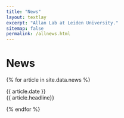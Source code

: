 ```yaml
---
title: "News"
layout: textlay
excerpt: "Allan Lab at Leiden University."
sitemap: false
permalink: /allnews.html
---
```


# News

<div class="well">
{% for article in site.data.news %}
<p>{{ article.date }}<br/>
{{ article.headline}}</p>
{% endfor %}
</div>
